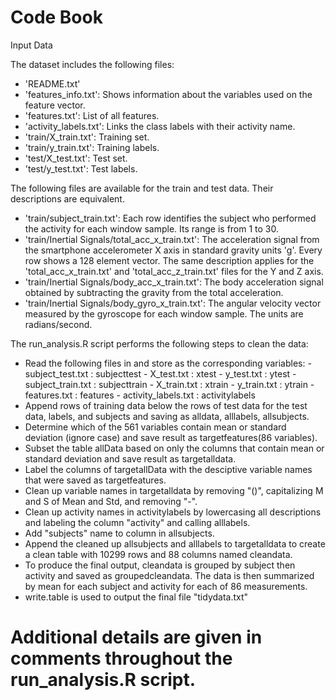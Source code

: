 # Code Book

Input Data

The dataset includes the following files:
  - 'README.txt'
  - 'features_info.txt': Shows information about the variables used on the feature vector.
  - 'features.txt': List of all features.
  - 'activity_labels.txt': Links the class labels with their activity name.
  - 'train/X_train.txt': Training set.
  - 'train/y_train.txt': Training labels.
  - 'test/X_test.txt': Test set.
  - 'test/y_test.txt': Test labels.

The following files are available for the train and test data. Their descriptions are equivalent. 
  - 'train/subject_train.txt': Each row identifies the subject who performed the activity for each window sample. Its range is from 1 to     30. 
  - 'train/Inertial Signals/total_acc_x_train.txt': The acceleration signal from the smartphone accelerometer X axis in standard gravity     units 'g'. Every row shows a 128 element vector. The same description applies for the 'total_acc_x_train.txt' and                        'total_acc_z_train.txt' files for the Y and Z axis. 
  - 'train/Inertial Signals/body_acc_x_train.txt': The body acceleration signal obtained by subtracting the gravity from the total           acceleration. 
  - 'train/Inertial Signals/body_gyro_x_train.txt': The angular velocity vector measured by the gyroscope for each window sample. The        units are radians/second. 

The run_analysis.R script performs the following steps to clean the data:
  - Read the following files in and store as the corresponding variables:
        - subject_test.txt : subjecttest
        - X_test.txt : xtest
        - y_test.txt : ytest
        - subject_train.txt : subjecttrain
        - X_train.txt : xtrain
        - y_train.txt : ytrain
        - features.txt : features
        - activity_labels.txt : activitylabels
  - Append rows of training data below the rows of test data for the test data, labels, and subjects and saving as alldata, alllabels,     allsubjects.
  - Determine which of the 561 variables contain mean or standard deviation (ignore case) and save result as targetfeatures(86            variables).
  - Subset the table allData based on only the columns that contain mean or standard deviation and save result as targetalldata.
  - Label the columns of targetallData with the desciptive variable names that were saved as targetfeatures.
  - Clean up variable names in targetalldata by removing "()", capitalizing M and S of Mean and Std, and removing "-".
  - Clean up activity names in activitylabels by lowercasing all descriptions and labeling the column "activity" and calling              alllabels.
  - Add "subjects" name to column in allsubjects.
  - Append the cleaned up allsubjects and alllabels to targetalldata to create a clean table with 10299 rows and 88 columns named         cleandata.
  - To produce the final output, cleandata is grouped by subject then activity and saved as groupedcleandata.  The data is then           summarized by mean for each subject and activity for each of 86 measurements.
  - write.table is used to output the final file "tidydata.txt"

# Additional details are given in comments throughout the run_analysis.R script.
